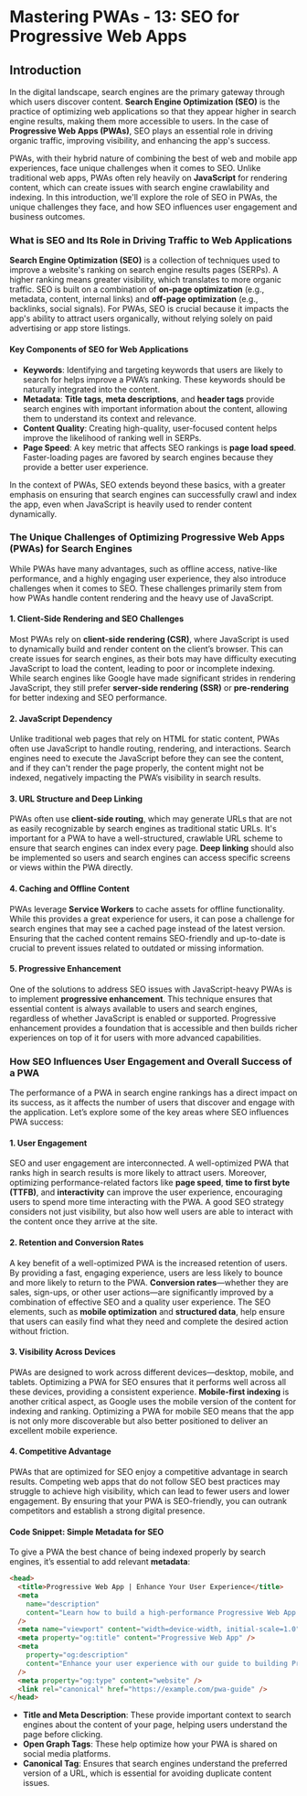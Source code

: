 # Mastering PWAs - 13: SEO for Progressive Web Apps

## Introduction

In the digital landscape, search engines are the primary gateway through which users discover content. **Search Engine Optimization (SEO)** is the practice of optimizing web applications so that they appear higher in search engine results, making them more accessible to users. In the case of **Progressive Web Apps (PWAs)**, SEO plays an essential role in driving organic traffic, improving visibility, and enhancing the app's success.

PWAs, with their hybrid nature of combining the best of web and mobile app experiences, face unique challenges when it comes to SEO. Unlike traditional web apps, PWAs often rely heavily on **JavaScript** for rendering content, which can create issues with search engine crawlability and indexing. In this introduction, we'll explore the role of SEO in PWAs, the unique challenges they face, and how SEO influences user engagement and business outcomes.

### What is SEO and Its Role in Driving Traffic to Web Applications

**Search Engine Optimization (SEO)** is a collection of techniques used to improve a website's ranking on search engine results pages (SERPs). A higher ranking means greater visibility, which translates to more organic traffic. SEO is built on a combination of **on-page optimization** (e.g., metadata, content, internal links) and **off-page optimization** (e.g., backlinks, social signals). For PWAs, SEO is crucial because it impacts the app's ability to attract users organically, without relying solely on paid advertising or app store listings.

#### Key Components of SEO for Web Applications

- **Keywords**: Identifying and targeting keywords that users are likely to search for helps improve a PWA’s ranking. These keywords should be naturally integrated into the content.
- **Metadata**: **Title tags**, **meta descriptions**, and **header tags** provide search engines with important information about the content, allowing them to understand its context and relevance.
- **Content Quality**: Creating high-quality, user-focused content helps improve the likelihood of ranking well in SERPs.
- **Page Speed**: A key metric that affects SEO rankings is **page load speed**. Faster-loading pages are favored by search engines because they provide a better user experience.

In the context of PWAs, SEO extends beyond these basics, with a greater emphasis on ensuring that search engines can successfully crawl and index the app, even when JavaScript is heavily used to render content dynamically.

### The Unique Challenges of Optimizing Progressive Web Apps (PWAs) for Search Engines

While PWAs have many advantages, such as offline access, native-like performance, and a highly engaging user experience, they also introduce challenges when it comes to SEO. These challenges primarily stem from how PWAs handle content rendering and the heavy use of JavaScript.

#### 1. Client-Side Rendering and SEO Challenges

Most PWAs rely on **client-side rendering (CSR)**, where JavaScript is used to dynamically build and render content on the client’s browser. This can create issues for search engines, as their bots may have difficulty executing JavaScript to load the content, leading to poor or incomplete indexing. While search engines like Google have made significant strides in rendering JavaScript, they still prefer **server-side rendering (SSR)** or **pre-rendering** for better indexing and SEO performance.

#### 2. JavaScript Dependency

Unlike traditional web pages that rely on HTML for static content, PWAs often use JavaScript to handle routing, rendering, and interactions. Search engines need to execute the JavaScript before they can see the content, and if they can't render the page properly, the content might not be indexed, negatively impacting the PWA’s visibility in search results.

#### 3. URL Structure and Deep Linking

PWAs often use **client-side routing**, which may generate URLs that are not as easily recognizable by search engines as traditional static URLs. It's important for a PWA to have a well-structured, crawlable URL scheme to ensure that search engines can index every page. **Deep linking** should also be implemented so users and search engines can access specific screens or views within the PWA directly.

#### 4. Caching and Offline Content

PWAs leverage **Service Workers** to cache assets for offline functionality. While this provides a great experience for users, it can pose a challenge for search engines that may see a cached page instead of the latest version. Ensuring that the cached content remains SEO-friendly and up-to-date is crucial to prevent issues related to outdated or missing information.

#### 5. Progressive Enhancement

One of the solutions to address SEO issues with JavaScript-heavy PWAs is to implement **progressive enhancement**. This technique ensures that essential content is always available to users and search engines, regardless of whether JavaScript is enabled or supported. Progressive enhancement provides a foundation that is accessible and then builds richer experiences on top of it for users with more advanced capabilities.

### How SEO Influences User Engagement and Overall Success of a PWA

The performance of a PWA in search engine rankings has a direct impact on its success, as it affects the number of users that discover and engage with the application. Let’s explore some of the key areas where SEO influences PWA success:

#### 1. User Engagement

SEO and user engagement are interconnected. A well-optimized PWA that ranks high in search results is more likely to attract users. Moreover, optimizing performance-related factors like **page speed**, **time to first byte (TTFB)**, and **interactivity** can improve the user experience, encouraging users to spend more time interacting with the PWA. A good SEO strategy considers not just visibility, but also how well users are able to interact with the content once they arrive at the site.

#### 2. Retention and Conversion Rates

A key benefit of a well-optimized PWA is the increased retention of users. By providing a fast, engaging experience, users are less likely to bounce and more likely to return to the PWA. **Conversion rates**—whether they are sales, sign-ups, or other user actions—are significantly improved by a combination of effective SEO and a quality user experience. The SEO elements, such as **mobile optimization** and **structured data**, help ensure that users can easily find what they need and complete the desired action without friction.

#### 3. Visibility Across Devices

PWAs are designed to work across different devices—desktop, mobile, and tablets. Optimizing a PWA for SEO ensures that it performs well across all these devices, providing a consistent experience. **Mobile-first indexing** is another critical aspect, as Google uses the mobile version of the content for indexing and ranking. Optimizing a PWA for mobile SEO means that the app is not only more discoverable but also better positioned to deliver an excellent mobile experience.

#### 4. Competitive Advantage

PWAs that are optimized for SEO enjoy a competitive advantage in search results. Competing web apps that do not follow SEO best practices may struggle to achieve high visibility, which can lead to fewer users and lower engagement. By ensuring that your PWA is SEO-friendly, you can outrank competitors and establish a strong digital presence.

#### Code Snippet: Simple Metadata for SEO

To give a PWA the best chance of being indexed properly by search engines, it’s essential to add relevant **metadata**:

```html
<head>
  <title>Progressive Web App | Enhance Your User Experience</title>
  <meta
    name="description"
    content="Learn how to build a high-performance Progressive Web App (PWA) with offline capabilities, fast loading times, and improved SEO."
  />
  <meta name="viewport" content="width=device-width, initial-scale=1.0" />
  <meta property="og:title" content="Progressive Web App" />
  <meta
    property="og:description"
    content="Enhance your user experience with our guide to building Progressive Web Apps."
  />
  <meta property="og:type" content="website" />
  <link rel="canonical" href="https://example.com/pwa-guide" />
</head>
```

- **Title and Meta Description**: These provide important context to search engines about the content of your page, helping users understand the page before clicking.
- **Open Graph Tags**: These help optimize how your PWA is shared on social media platforms.
- **Canonical Tag**: Ensures that search engines understand the preferred version of a URL, which is essential for avoiding duplicate content issues.
